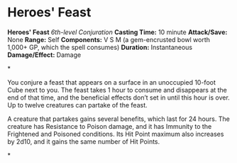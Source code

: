 # Heroes' Feast

**Heroes' Feast**
_6th-level Conjuration_
**Casting Time:** 10 minute
**Attack/Save:** None
**Range:** Self
**Components:** V S M (a gem-encrusted bowl worth 1,000+ GP, which the spell consumes)
**Duration:** Instantaneous
**Damage/Effect:** Damage

*<p>You conjure a feast that appears on a surface in an unoccupied 10-foot Cube next to you. The feast takes 1 hour to consume and disappears at the end of that time, and the beneficial effects don’t set in until this hour is over. Up to twelve creatures can partake of the feast.

A creature that partakes gains several benefits, which last for 24 hours. The creature has Resistance to Poison damage, and it has Immunity to the Frightened and Poisoned conditions. Its Hit Point maximum also increases by 2d10, and it gains the same number of Hit Points.</p>*
